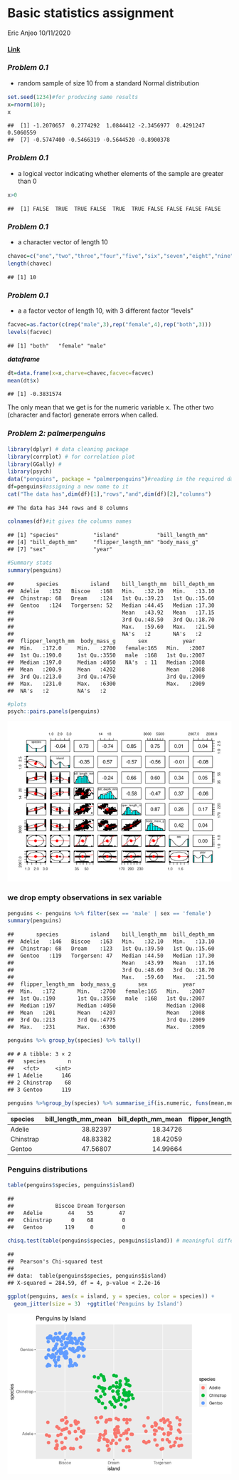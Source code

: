 Basic statistics assignment
================
Eric Anjeo
10/11/2020

#### [Link](https://github.com/Museve/p8105_hw1_eriq21)

### ***Problem 0.1***

-   random sample of size 10 from a standard Normal distribution

``` r
set.seed(1234)#for producing same results
x=rnorm(10);
x
```

    ##  [1] -1.2070657  0.2774292  1.0844412 -2.3456977  0.4291247  0.5060559
    ##  [7] -0.5747400 -0.5466319 -0.5644520 -0.8900378

### ***Problem 0.1***

-   a logical vector indicating whether elements of the sample are
    greater than 0

``` r
x>0
```

    ##  [1] FALSE  TRUE  TRUE FALSE  TRUE  TRUE FALSE FALSE FALSE FALSE

### ***Problem 0.1***

-   a character vector of length 10

``` r
chavec=c("one","two","three","four","five","six","seven","eight","nine","ten")
length(chavec)
```

    ## [1] 10

### ***Problem 0.1***

-   a a factor vector of length 10, with 3 different factor “levels”

``` r
facvec=as.factor(c(rep("male",3),rep("female",4),rep("both",3)))
levels(facvec)
```

    ## [1] "both"   "female" "male"

***dataframe***

``` r
dt=data.frame(x=x,charve=chavec,facvec=facvec)
mean(dt$x)
```

    ## [1] -0.3831574

The only mean that we get is for the numeric variable x. The other two
(character and factor) generate errors when called.

### ***Problem 2: palmerpenguins***

``` r
library(dplyr) # data cleaning package
library(corrplot) # for correlation plot
library(GGally) #
library(psych)
data("penguins", package = "palmerpenguins")#reading in the required data
df=penguins#assigning a new name to it
cat("The data has",dim(df)[1],"rows","and",dim(df)[2],"columns")
```

    ## The data has 344 rows and 8 columns

``` r
colnames(df)#it gives the columns names
```

    ## [1] "species"           "island"            "bill_length_mm"   
    ## [4] "bill_depth_mm"     "flipper_length_mm" "body_mass_g"      
    ## [7] "sex"               "year"

``` r
#Summary stats
summary(penguins)
```

    ##       species          island    bill_length_mm  bill_depth_mm  
    ##  Adelie   :152   Biscoe   :168   Min.   :32.10   Min.   :13.10  
    ##  Chinstrap: 68   Dream    :124   1st Qu.:39.23   1st Qu.:15.60  
    ##  Gentoo   :124   Torgersen: 52   Median :44.45   Median :17.30  
    ##                                  Mean   :43.92   Mean   :17.15  
    ##                                  3rd Qu.:48.50   3rd Qu.:18.70  
    ##                                  Max.   :59.60   Max.   :21.50  
    ##                                  NA's   :2       NA's   :2      
    ##  flipper_length_mm  body_mass_g       sex           year     
    ##  Min.   :172.0     Min.   :2700   female:165   Min.   :2007  
    ##  1st Qu.:190.0     1st Qu.:3550   male  :168   1st Qu.:2007  
    ##  Median :197.0     Median :4050   NA's  : 11   Median :2008  
    ##  Mean   :200.9     Mean   :4202                Mean   :2008  
    ##  3rd Qu.:213.0     3rd Qu.:4750                3rd Qu.:2009  
    ##  Max.   :231.0     Max.   :6300                Max.   :2009  
    ##  NA's   :2         NA's   :2

``` r
#plots
psych::pairs.panels(penguins)
```

![](P8105Ass_files/figure-gfm/unnamed-chunk-6-1.png)<!-- -->

### we drop empty observations in sex variable

``` r
penguins <- penguins %>% filter(sex == 'male' | sex == 'female')
summary(penguins)
```

    ##       species          island    bill_length_mm  bill_depth_mm  
    ##  Adelie   :146   Biscoe   :163   Min.   :32.10   Min.   :13.10  
    ##  Chinstrap: 68   Dream    :123   1st Qu.:39.50   1st Qu.:15.60  
    ##  Gentoo   :119   Torgersen: 47   Median :44.50   Median :17.30  
    ##                                  Mean   :43.99   Mean   :17.16  
    ##                                  3rd Qu.:48.60   3rd Qu.:18.70  
    ##                                  Max.   :59.60   Max.   :21.50  
    ##  flipper_length_mm  body_mass_g       sex           year     
    ##  Min.   :172       Min.   :2700   female:165   Min.   :2007  
    ##  1st Qu.:190       1st Qu.:3550   male  :168   1st Qu.:2007  
    ##  Median :197       Median :4050                Median :2008  
    ##  Mean   :201       Mean   :4207                Mean   :2008  
    ##  3rd Qu.:213       3rd Qu.:4775                3rd Qu.:2009  
    ##  Max.   :231       Max.   :6300                Max.   :2009

``` r
penguins %>% group_by(species) %>% tally()
```

    ## # A tibble: 3 × 2
    ##   species       n
    ##   <fct>     <int>
    ## 1 Adelie      146
    ## 2 Chinstrap    68
    ## 3 Gentoo      119

``` r
penguins %>%group_by(species) %>% summarise_if(is.numeric, funs(mean,median)) %>% knitr::kable()
```

| species   | bill_length_mm_mean | bill_depth_mm_mean | flipper_length_mm_mean | body_mass_g\_mean | year_mean | bill_length_mm_median | bill_depth_mm_median | flipper_length_mm_median | body_mass_g\_median | year_median |
|:----------|--------------------:|-------------------:|-----------------------:|------------------:|----------:|----------------------:|---------------------:|-------------------------:|--------------------:|------------:|
| Adelie    |            38.82397 |           18.34726 |               190.1027 |          3706.164 |  2008.055 |                 38.85 |                18.40 |                      190 |                3700 |        2008 |
| Chinstrap |            48.83382 |           18.42059 |               195.8235 |          3733.088 |  2007.971 |                 49.55 |                18.45 |                      196 |                3700 |        2008 |
| Gentoo    |            47.56807 |           14.99664 |               217.2353 |          5092.437 |  2008.067 |                 47.40 |                15.00 |                      216 |                5050 |        2008 |

### Penguins distributions

``` r
table(penguins$species, penguins$island)
```

    ##            
    ##             Biscoe Dream Torgersen
    ##   Adelie        44    55        47
    ##   Chinstrap      0    68         0
    ##   Gentoo       119     0         0

``` r
chisq.test(table(penguins$species, penguins$island)) # meaningful difference
```

    ## 
    ##  Pearson's Chi-squared test
    ## 
    ## data:  table(penguins$species, penguins$island)
    ## X-squared = 284.59, df = 4, p-value < 2.2e-16

``` r
ggplot(penguins, aes(x = island, y = species, color = species)) +
  geom_jitter(size = 3)  +ggtitle('Penguins by Island')
```

![](P8105Ass_files/figure-gfm/unnamed-chunk-10-1.png)<!-- -->
